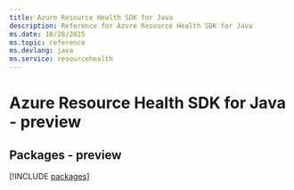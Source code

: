 ```yaml
---
title: Azure Resource Health SDK for Java
description: Reference for Azure Resource Health SDK for Java
ms.date: 10/28/2025
ms.topic: reference
ms.devlang: java
ms.service: resourcehealth
---
```

# Azure Resource Health SDK for Java - preview
## Packages - preview
[!INCLUDE [packages](resource-health-index.md)]